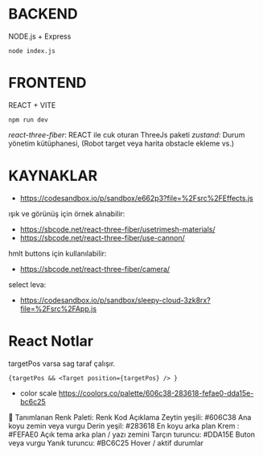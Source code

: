 


# BACKEND 
NODE.js + Express

```
node index.js
```

# FRONTEND
REACT + VITE
```
npm run dev
```

*react-three-fiber*: REACT ile cuk oturan ThreeJs paketi
*zustand*: Durum yönetim kütüphanesi, (Robot target veya harita obstacle ekleme vs.)

# KAYNAKLAR

* https://codesandbox.io/p/sandbox/e662p3?file=%2Fsrc%2FEffects.js

ışık ve görünüş için örnek alınabilir: 
* https://sbcode.net/react-three-fiber/usetrimesh-materials/
* https://sbcode.net/react-three-fiber/use-cannon/

hmlt buttons için kullanılabilir:
* https://sbcode.net/react-three-fiber/camera/

select leva:
* https://codesandbox.io/p/sandbox/sleepy-cloud-3zk8rx?file=%2Fsrc%2FApp.js




# React Notlar
targetPos varsa sag taraf çalışır.
```
{targetPos && <Target position={targetPos} /> } 
```




* color scale
https://coolors.co/palette/606c38-283618-fefae0-dda15e-bc6c25





🌈 Tanımlanan Renk Paleti:
Renk	Kod	Açıklama
Zeytin yeşili: 	#606C38	Ana koyu zemin veya vurgu
Derin yeşil: 	#283618	En koyu arka plan
Krem	: #FEFAE0	Açık tema arka plan / yazı zemini
Tarçın turuncu: 	#DDA15E	Buton veya vurgu
Yanık turuncu: 	#BC6C25	Hover / aktif durumlar


